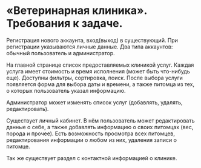 # «Ветеринарная клиника». Требования к задаче.
Регистрация нового аккаунта, вход(выход) в существующий. При регистрации указываются личные данные. Два типа аккаунтов: обычный пользователь и администратор. 

На главной странице список предоставляемых клиникой услуг. Каждая услуга имеет стоимость и время исполнения (может быть что-нибудь еще). Доступны фильтры, сортировка, поиск. После выбора услуги появляется форма для выбора даты и времени, а также питомца из тех, о которых пользователь указал информацию. 

Администратор может изменять список услуг (добавлять, удалять, редактировать). 

Существует личный кабинет. В нём пользователь может редактировать данные о себе, а также добавлять информацию о своих питомцах (вес, порода и прочее). 
Есть возможность просмотра всех питомцев, редактирования информации о любом из них, удаления записи о питомце. 

Так же существует раздел с контактной информацией о клинике.
